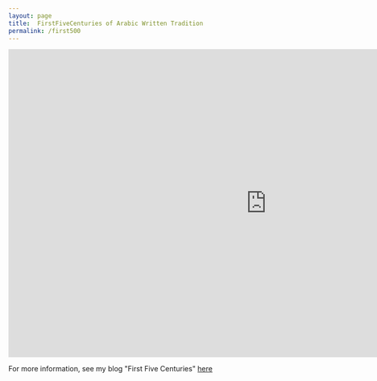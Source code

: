 ```yaml
---
layout: page
title:  FirstFiveCenturies of Arabic Written Tradition
permalink: /first500
---
```

<iframe width="1024" height="612" src="https://app.powerbi.com/view?r=eyJrIjoiYmY0OTU4YTMtYWE1MC00MzI1LThmN2EtN2JiNjAxNmZjZDE4IiwidCI6Ijk1ZjZmYjYyLWI1YzUtNDkwNC04NTZjLTJlYTNiNGNjZTA4MyJ9&pageName=ReportSection" frameborder="0" allowFullScreen="true"></iframe>

For more information, see my blog "First Five Centuries" [here](https://kitab-project.org/b/)